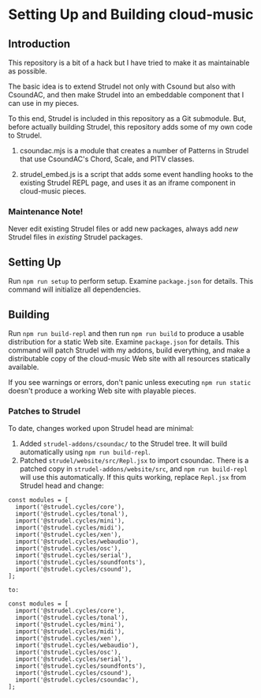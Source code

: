 # Setting Up and Building cloud-music

## Introduction

This repository is a bit of a hack but I have tried to make it as maintainable 
as possible.

The basic idea is to extend Strudel not only with Csound but also with 
CsoundAC, and then make Strudel into an embeddable component that I can use in 
my pieces.

To this end, Strudel is included in this repository as a Git submodule. But,  
before actually building Strudel, this repository adds some of my own code to 
Strudel. 

 1. csoundac.mjs is a module that creates a number of Patterns in Strudel that 
    use CsoundAC's Chord, Scale, and PITV classes.
    
 2. strudel_embed.js is a script that adds some event handling hooks to the 
    existing Strudel REPL page, and uses it as an iframe component in 
    cloud-music pieces.

### Maintenance Note!

Never edit existing Strudel files or add new packages, always add _new_ Strudel 
files in _existing_ Strudel packages.

## Setting Up

Run `npm run setup` to perform setup. Examine `package.json` for details. This 
command will initialize all dependencies. 

## Building

Run `npm run build-repl` and then run `npm run build` to produce a usable 
distribution for a static Web site. Examine `package.json` for details. This 
command will patch Strudel with my addons, build everything, and make a 
distributable copy of the cloud-music Web site with all resources statically 
available. 

If you see warnings or errors, don't panic unless executing `npm run static` 
doesn't produce a working Web site with playable pieces.

### Patches to Strudel

To date, changes worked upon Strudel head are minimal:

 1. Added `strudel-addons/csoundac/` to the Strudel tree. It will build 
    automatically using `npm run build-repl`.
 2. Patched `strudel/website/src/Repl.jsx` to import csoundac. There is a patched 
    copy in `strudel-addons/website/src`, and `npm run build-repl` will use this
    automatically. If this quits working, replace `Repl.jsx` from 
    Strudel head and change:
```
const modules = [
  import('@strudel.cycles/core'),
  import('@strudel.cycles/tonal'),
  import('@strudel.cycles/mini'),
  import('@strudel.cycles/midi'),
  import('@strudel.cycles/xen'),
  import('@strudel.cycles/webaudio'),
  import('@strudel.cycles/osc'),
  import('@strudel.cycles/serial'),
  import('@strudel.cycles/soundfonts'),
  import('@strudel.cycles/csound'),
];
```
    to:
```
const modules = [
  import('@strudel.cycles/core'),
  import('@strudel.cycles/tonal'),
  import('@strudel.cycles/mini'),
  import('@strudel.cycles/midi'),
  import('@strudel.cycles/xen'),
  import('@strudel.cycles/webaudio'),
  import('@strudel.cycles/osc'),
  import('@strudel.cycles/serial'),
  import('@strudel.cycles/soundfonts'),
  import('@strudel.cycles/csound'),
  import('@strudel.cycles/csoundac'),
];
```
